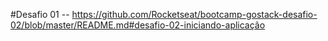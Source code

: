 #Desafio 01
-- https://github.com/Rocketseat/bootcamp-gostack-desafio-02/blob/master/README.md#desafio-02-iniciando-aplicação